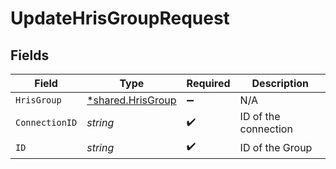 # UpdateHrisGroupRequest


## Fields

| Field                                                 | Type                                                  | Required                                              | Description                                           |
| ----------------------------------------------------- | ----------------------------------------------------- | ----------------------------------------------------- | ----------------------------------------------------- |
| `HrisGroup`                                           | [*shared.HrisGroup](../../models/shared/hrisgroup.md) | :heavy_minus_sign:                                    | N/A                                                   |
| `ConnectionID`                                        | *string*                                              | :heavy_check_mark:                                    | ID of the connection                                  |
| `ID`                                                  | *string*                                              | :heavy_check_mark:                                    | ID of the Group                                       |